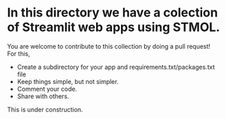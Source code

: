 # In this directory we have a colection of Streamlit web apps using STMOL. 
You are welcome to contribute to this collection by doing a pull request!\
For this,
* Create a subdirectory for your app and requirements.txt/packages.txt file
* Keep things simple, but not simpler.
* Comment your code.
* Share with others.

This is under construction.
